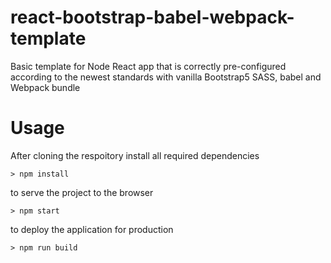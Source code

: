 # react-bootstrap-babel-webpack-template
Basic template for Node React app that is correctly pre-configured according to the newest standards with vanilla Bootstrap5 SASS, babel and Webpack bundle

# Usage
After cloning the respoitory install all required dependencies
```console
> npm install
```

to serve the project to the browser
```console
> npm start
```

to deploy the application for production
```console
> npm run build
```
